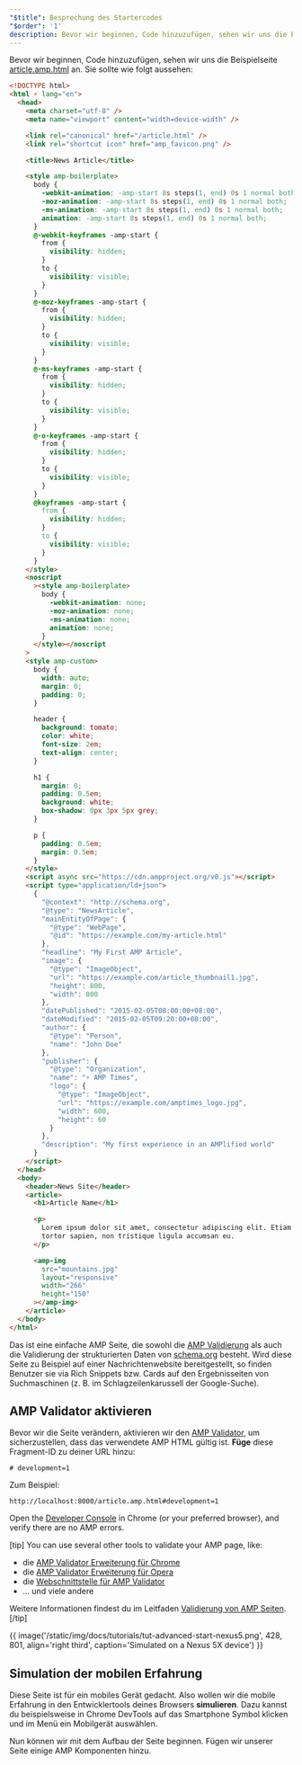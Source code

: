 ```yaml
---
"$title": Besprechung des Startercodes
"$order": '1'
description: Bevor wir beginnen, Code hinzuzufügen, sehen wir uns die Beispielseite article.amp.html an. Sie sollte …
---
```


Bevor wir beginnen, Code hinzuzufügen, sehen wir uns die Beispielseite [article.amp.html](https://github.com/googlecodelabs/accelerated-mobile-pages-advanced/blob/master/article.amp.html) an. Sie sollte wie folgt aussehen:

```html
<!DOCTYPE html>
<html ⚡ lang="en">
  <head>
    <meta charset="utf-8" />
    <meta name="viewport" content="width=device-width" />

    <link rel="canonical" href="/article.html" />
    <link rel="shortcut icon" href="amp_favicon.png" />

    <title>News Article</title>

    <style amp-boilerplate>
      body {
        -webkit-animation: -amp-start 8s steps(1, end) 0s 1 normal both;
        -moz-animation: -amp-start 8s steps(1, end) 0s 1 normal both;
        -ms-animation: -amp-start 8s steps(1, end) 0s 1 normal both;
        animation: -amp-start 8s steps(1, end) 0s 1 normal both;
      }
      @-webkit-keyframes -amp-start {
        from {
          visibility: hidden;
        }
        to {
          visibility: visible;
        }
      }
      @-moz-keyframes -amp-start {
        from {
          visibility: hidden;
        }
        to {
          visibility: visible;
        }
      }
      @-ms-keyframes -amp-start {
        from {
          visibility: hidden;
        }
        to {
          visibility: visible;
        }
      }
      @-o-keyframes -amp-start {
        from {
          visibility: hidden;
        }
        to {
          visibility: visible;
        }
      }
      @keyframes -amp-start {
        from {
          visibility: hidden;
        }
        to {
          visibility: visible;
        }
      }
    </style>
    <noscript
      ><style amp-boilerplate>
        body {
          -webkit-animation: none;
          -moz-animation: none;
          -ms-animation: none;
          animation: none;
        }
      </style></noscript
    >
    <style amp-custom>
      body {
        width: auto;
        margin: 0;
        padding: 0;
      }

      header {
        background: tomato;
        color: white;
        font-size: 2em;
        text-align: center;
      }

      h1 {
        margin: 0;
        padding: 0.5em;
        background: white;
        box-shadow: 0px 3px 5px grey;
      }

      p {
        padding: 0.5em;
        margin: 0.5em;
      }
    </style>
    <script async src="https://cdn.ampproject.org/v0.js"></script>
    <script type="application/ld+json">
      {
        "@context": "http://schema.org",
        "@type": "NewsArticle",
        "mainEntityOfPage": {
          "@type": "WebPage",
          "@id": "https://example.com/my-article.html"
        },
        "headline": "My First AMP Article",
        "image": {
          "@type": "ImageObject",
          "url": "https://example.com/article_thumbnail1.jpg",
          "height": 800,
          "width": 800
        },
        "datePublished": "2015-02-05T08:00:00+08:00",
        "dateModified": "2015-02-05T09:20:00+08:00",
        "author": {
          "@type": "Person",
          "name": "John Doe"
        },
        "publisher": {
          "@type": "Organization",
          "name": "⚡ AMP Times",
          "logo": {
            "@type": "ImageObject",
            "url": "https://example.com/amptimes_logo.jpg",
            "width": 600,
            "height": 60
          }
        },
        "description": "My first experience in an AMPlified world"
      }
    </script>
  </head>
  <body>
    <header>News Site</header>
    <article>
      <h1>Article Name</h1>

      <p>
        Lorem ipsum dolor sit amet, consectetur adipiscing elit. Etiam egestas
        tortor sapien, non tristique ligula accumsan eu.
      </p>

      <amp-img
        src="mountains.jpg"
        layout="responsive"
        width="266"
        height="150"
      ></amp-img>
    </article>
  </body>
</html>
```

Das ist eine einfache AMP Seite, die sowohl die [AMP Validierung](../../../../documentation/guides-and-tutorials/learn/validation-workflow/validate_amp.md) als auch die Validierung der strukturierten Daten von [schema.org](http://schema.org/) besteht. Wird diese Seite zu Beispiel auf einer Nachrichtenwebsite bereitgestellt, so finden Benutzer sie via Rich Snippets bzw. Cards auf den Ergebnisseiten von Suchmaschinen (z. B. im Schlagzeilenkarussell der Google-Suche).

## AMP Validator aktivieren

Bevor wir die Seite verändern, aktivieren wir den [AMP Validator](../../../../documentation/guides-and-tutorials/learn/validation-workflow/validate_amp.md), um sicherzustellen, dass das verwendete AMP HTML gültig ist. **Füge** diese Fragment-ID zu deiner URL hinzu:

```text
# development=1

```

Zum Beispiel:

```text
http://localhost:8000/article.amp.html#development=1
```

Open the [Developer Console](https://developer.chrome.com/devtools/docs/console) in Chrome (or your preferred browser), and verify there are no AMP errors.

[tip] You can use several other tools to validate your AMP page, like:

- die [AMP Validator Erweiterung für Chrome](https://chrome.google.com/webstore/detail/amp-validator/nmoffdblmcmgeicmolmhobpoocbbmknc)
- die [AMP Validator Erweiterung für Opera](https://addons.opera.com/en-gb/extensions/details/amp-validator/)
- die [Webschnittstelle für AMP Validator](https://validator.ampproject.org/)
- … und viele andere

Weitere Informationen findest du im Leitfaden [Validierung von AMP Seiten](../../../../documentation/guides-and-tutorials/learn/validation-workflow/validate_amp.md). [/tip]

{{ image('/static/img/docs/tutorials/tut-advanced-start-nexus5.png', 428, 801, align='right third', caption='Simulated on a Nexus 5X device') }}

## Simulation der mobilen Erfahrung

Diese Seite ist für ein mobiles Gerät gedacht. Also wollen wir die mobile Erfahrung in den Entwicklertools deines Browsers **simulieren**. Dazu kannst du beispielsweise in Chrome DevTools auf das Smartphone Symbol klicken und im Menü ein Mobilgerät auswählen.

Nun können wir mit dem Aufbau der Seite beginnen. Fügen wir unserer Seite einige AMP Komponenten hinzu.
